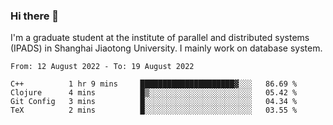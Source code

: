 ### Hi there 👋

I'm a graduate student at the institute of parallel and distributed systems (IPADS) in Shanghai Jiaotong University. I mainly work on database system.

<!--START_SECTION:waka-->

```text
From: 12 August 2022 - To: 19 August 2022

C++          1 hr 9 mins     █████████████████████▓░░░   86.69 %
Clojure      4 mins          █▒░░░░░░░░░░░░░░░░░░░░░░░   05.42 %
Git Config   3 mins          █░░░░░░░░░░░░░░░░░░░░░░░░   04.34 %
TeX          2 mins          █░░░░░░░░░░░░░░░░░░░░░░░░   03.55 %
```

<!--END_SECTION:waka-->

<!--
**yqmmm/yqmmm** is a ✨ _special_ ✨ repository because its `README.md` (this file) appears on your GitHub profile.

Here are some ideas to get you started:

- 🔭 I’m currently working on ...
- 🌱 I’m currently learning ...
- 👯 I’m looking to collaborate on ...
- 🤔 I’m looking for help with ...
- 💬 Ask me about ...
- 📫 How to reach me: ...
- 😄 Pronouns: ...
- ⚡ Fun fact: ...
-->
